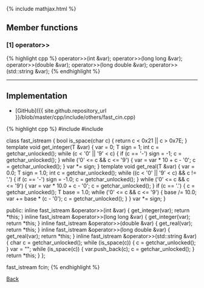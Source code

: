 {% include mathjax.html %}

## Member functions

### [1] operator&gt;&gt;
{% highlight cpp %}
operator>>(int &var);
operator>>(long long &var);
operator>>(double &var);
operator>>(long double &var);
operator>>(std::string &var);
{% endhighlight %}


---------------------------------------

## Implementation

- [GitHub]({{ site.github.repository_url }}/blob/master/cpp/include/others/fast_cin.cpp)

{% highlight cpp %}
#include <cstdio>
#include <string>

class fast_istream {
  bool is_space(char c) { return c < 0x21 || c > 0x7E; }
  template <typename T> void get_integer(T &var) {
    var = 0;
    T sign = 1;
    int c = getchar_unlocked();
    while (c < '0' || '9' < c) {
      if (c == '-') sign = -1;
      c = getchar_unlocked();
    }
    while ('0' <= c && c <= '9') {
      var = var * 10 + c - '0';
      c = getchar_unlocked();
    }
    var *= sign;
  }
  template <typename T> void get_real(T &var) {
    var = 0.0;
    T sign = 1.0;
    int c = getchar_unlocked();
    while ((c < '0' || '9' < c) && c != '.') {
      if (c == '-') sign = -1.0;
      c = getchar_unlocked();
    }
    while ('0' <= c && c <= '9') {
      var = var * 10.0 + c - '0';
      c = getchar_unlocked();
    }
    if (c == '.') {
      c = getchar_unlocked();
      T base = 1.0;
      while ('0' <= c && c <= '9') {
        base /= 10.0;
        var += base * (c - '0');
        c = getchar_unlocked();
      }
    }
    var *= sign;
  }

public:
  inline fast_istream &operator>>(int &var) {
    get_integer(var);
    return *this;
  }
  inline fast_istream &operator>>(long long &var) {
    get_integer(var);
    return *this;
  }
  inline fast_istream &operator>>(double &var) {
    get_real(var);
    return *this;
  }
  inline fast_istream &operator>>(long double &var) {
    get_real(var);
    return *this;
  }
  inline fast_istream &operator>>(std::string &var) {
    char c = getchar_unlocked();
    while (is_space(c)) {
      c = getchar_unlocked();
    }
    var = "";
    while (is_space(c)) {
      var.push_back(c);
      c = getchar_unlocked();
    }
    return *this;
  }
};

fast_istream fcin;
{% endhighlight %}

[Back](../..)
